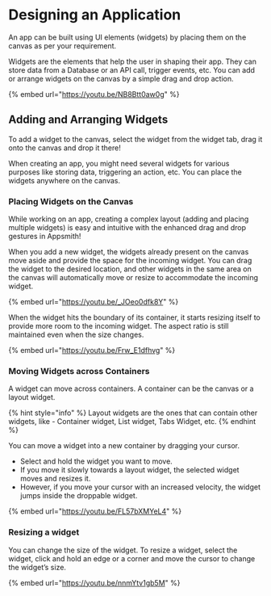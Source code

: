 # Designing an Application

An app can be built using UI elements (widgets) by placing them on the canvas as per your requirement.

Widgets are the elements that help the user in shaping their app. They can store data from a Database or an API call, trigger events, etc. You can add or arrange widgets on the canvas by a simple drag and drop action.

{% embed url="https://youtu.be/NB8Btt0aw0g" %}

## Adding and Arranging Widgets

To add a widget to the canvas, select the widget from the widget tab, drag it onto the canvas and drop it there!

When creating an app, you might need several widgets for various purposes like storing data, triggering an action, etc. You can place the widgets anywhere on the canvas.

### Placing Widgets on the Canvas

While working on an app, creating a complex layout (adding and placing multiple widgets) is easy and intuitive with the enhanced drag and drop gestures in Appsmith!

When you add a new widget, the widgets already present on the canvas move aside and provide the space for the incoming widget. You can drag the widget to the desired location, and other widgets in the same area on the canvas will automatically move or resize to accommodate the incoming widget.

{% embed url="https://youtu.be/_JOeo0dfk8Y" %}

When the widget hits the boundary of its container, it starts resizing itself to provide more room to the incoming widget. The aspect ratio is still maintained even when the size changes.

{% embed url="https://youtu.be/Frw_E1dfhvg" %}

### Moving Widgets across Containers

A widget can move across containers. A container can be the canvas or a layout widget.

{% hint style="info" %}
Layout widgets are the ones that can contain other widgets, like - Container widget, List widget, Tabs Widget, etc.
{% endhint %}

You can move a widget into a new container by dragging your cursor.

* Select and hold the widget you want to move.
* If you move it slowly towards a layout widget, the selected widget moves and resizes it.
* However, if you move your cursor with an increased velocity, the widget jumps inside the droppable widget.

{% embed url="https://youtu.be/FL57bXMYeL4" %}

### Resizing a widget

You can change the size of the widget. To resize a widget, select the widget, click and hold an edge or a corner and move the cursor to change the widget’s size.

{% embed url="https://youtu.be/nnmYtv1gb5M" %}
